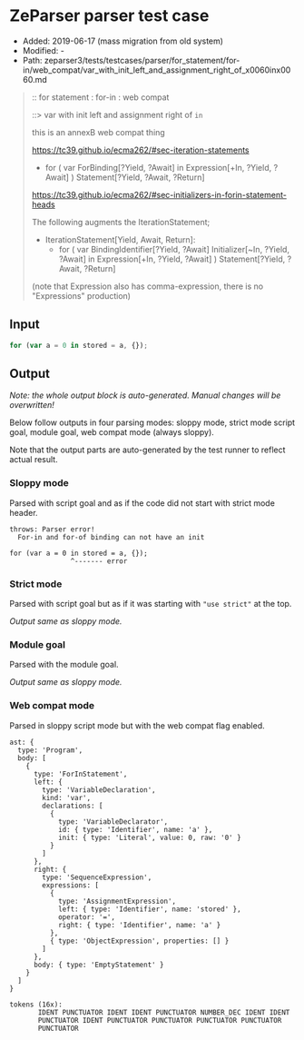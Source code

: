 # ZeParser parser test case

- Added: 2019-06-17 (mass migration from old system)
- Modified: -
- Path: zeparser3/tests/testcases/parser/for_statement/for-in/web_compat/var_with_init_left_and_assignment_right_of_x0060inx0060.md

> :: for statement : for-in : web compat
>
> ::> var with init left and assignment right of `in`
>
> this is an annexB web compat thing
> 
> https://tc39.github.io/ecma262/#sec-iteration-statements
> 
> - for ( var ForBinding[?Yield, ?Await] in Expression[+In, ?Yield, ?Await] ) Statement[?Yield, ?Await, ?Return]
> 
> https://tc39.github.io/ecma262/#sec-initializers-in-forin-statement-heads
> 
> The following augments the IterationStatement;
> 
> - IterationStatement[Yield, Await, Return]:
>   - for ( var BindingIdentifier[?Yield, ?Await] Initializer[~In, ?Yield, ?Await] in Expression[+In, ?Yield, ?Await] ) Statement[?Yield, ?Await, ?Return]
> 
> (note that Expression also has comma-expression, there is no "Expressions" production)

## Input

`````js
for (var a = 0 in stored = a, {});
`````

## Output

_Note: the whole output block is auto-generated. Manual changes will be overwritten!_

Below follow outputs in four parsing modes: sloppy mode, strict mode script goal, module goal, web compat mode (always sloppy).

Note that the output parts are auto-generated by the test runner to reflect actual result.

### Sloppy mode

Parsed with script goal and as if the code did not start with strict mode header.

`````
throws: Parser error!
  For-in and for-of binding can not have an init

for (var a = 0 in stored = a, {});
               ^------- error
`````

### Strict mode

Parsed with script goal but as if it was starting with `"use strict"` at the top.

_Output same as sloppy mode._

### Module goal

Parsed with the module goal.

_Output same as sloppy mode._

### Web compat mode

Parsed in sloppy script mode but with the web compat flag enabled.

`````
ast: {
  type: 'Program',
  body: [
    {
      type: 'ForInStatement',
      left: {
        type: 'VariableDeclaration',
        kind: 'var',
        declarations: [
          {
            type: 'VariableDeclarator',
            id: { type: 'Identifier', name: 'a' },
            init: { type: 'Literal', value: 0, raw: '0' }
          }
        ]
      },
      right: {
        type: 'SequenceExpression',
        expressions: [
          {
            type: 'AssignmentExpression',
            left: { type: 'Identifier', name: 'stored' },
            operator: '=',
            right: { type: 'Identifier', name: 'a' }
          },
          { type: 'ObjectExpression', properties: [] }
        ]
      },
      body: { type: 'EmptyStatement' }
    }
  ]
}

tokens (16x):
       IDENT PUNCTUATOR IDENT IDENT PUNCTUATOR NUMBER_DEC IDENT IDENT
       PUNCTUATOR IDENT PUNCTUATOR PUNCTUATOR PUNCTUATOR PUNCTUATOR
       PUNCTUATOR
`````

